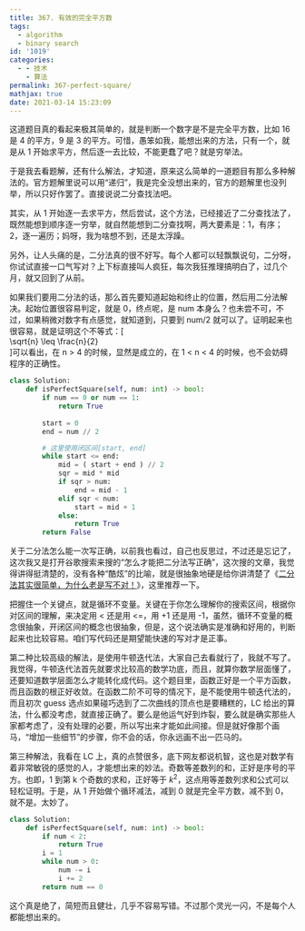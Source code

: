```yaml
---
title: 367. 有效的完全平方数
tags:
  - algorithm
  - binary search
id: '1019'
categories:
  - - 技术
    - 算法
permalink: 367-perfect-square/
mathjax: true
date: 2021-03-14 15:23:09
---
```


这道题目真的看起来极其简单的，就是判断一个数字是不是完全平方数，比如 16 是 4 的平方，9 是 3 的平方。可惜，愚笨如我，能想出来的方法，只有一个，就是从 1 开始求平方，然后逐一去比较，不能更蠢了吧？就是穷举法。

于是我去看题解，还有什么解法，才知道，原来这么简单的一道题目有那么多种解法的。官方题解里说可以用“递归”，我是完全没想出来的，官方的题解里也没列举，所以只好作罢了。直接说说二分查找法吧。

其实，从 1 开始逐一去求平方，然后尝试，这个方法，已经接近了二分查找法了，既然能想到顺序逐一穷举，就自然能想到二分查找啊，两大要素是：1，有序；2，逐一遍历；妈呀，我为啥想不到，还是太浮躁。

另外，让人头痛的是，二分法真的很不好写。每个人都可以轻飘飘说句，二分呀，你试试直接一口气写对？上下标直接叫人疯狂，每次我狂推理搞明白了，过几个月，就又回到了从前。

如果我们要用二分法的话，那么首先要知道起始和终止的位置，然后用二分法解决。起始位置很容易判定，就是 0，终点呢，是 num 本身么？也未尝不可，不过，如果稍微对数字有点感觉，就知道到，只要到 num/2 就可以了。证明起来也很容易，就是证明这个不等式：\[  
\sqrt{n} \leq \frac{n}{2}  
\]可以看出，在 n > 4 的时候，显然是成立的，在 1 < n < 4 的时候，也不会妨碍程序的正确性。

```python
class Solution:
    def isPerfectSquare(self, num: int) -> bool:
        if num == 0 or num == 1:
            return True
        
        start = 0
        end = num // 2

        # 这里使用闭区间[start, end]
        while start <= end:
            mid = ( start + end ) // 2
            sqr = mid * mid
            if sqr > num:
                end = mid - 1
            elif sqr < num:
                start = mid + 1
            else:
                return True
        return False
```

关于二分法怎么能一次写正确，以前我也看过，自己也反思过，不过还是忘记了，这次我又是打开谷歌搜索来搜的“怎么才能把二分法写正确”，这次搜的文章，我觉得讲得挺清楚的，没有各种“酷炫”的比喻，就是很抽象地硬是给你讲清楚了《[二分法其实很简单，为什么老是写不对！](https://mp.weixin.qq.com/s/ICdahBRWbbEeEWHKjC8Alw)》，这里推荐一下。

把握住一个关键点，就是循环不变量。关键在于你怎么理解你的搜索区间，根据你对区间的理解，来决定用 < 还是用 <=，用 +1 还是用 -1，虽然，循环不变量的概念很抽象，开闭区间的概念也很抽象，但是，这个说法确实是准确和好用的，判断起来也比较容易。咱们写代码还是期望能快速的写对才是正事。

第二种比较高级的解法，是使用牛顿迭代法，大家自己去看就行了，我就不写了。我觉得，牛顿迭代法首先就要求比较高的数学功底，而且，就算你数学层面懂了，还要知道数学层面怎么才能转化成代码。这个题目里，函数正好是一个平方函数，而且函数的根正好收敛。在函数二阶不可导的情况下，是不能使用牛顿迭代法的，而且初次 guess 选点如果碰巧选到了二次曲线的顶点也是要糟糕的，LC 给出的算法，什么都没考虑，就直接正确了。要么是他运气好到炸裂，要么就是确实那些人家都考虑了，没有处理的必要，所以写出来才能如此间接。但是就好像那个画马，“增加一些细节”的步骤，你不会的话，你永远画不出一匹马的。

第三种解法，我看在 LC 上，真的点赞很多，底下网友都说机智，这也是对数学有着非常敏锐的感觉的人，才能想出来的妙法。奇数等差数列的和，正好是序号的平方。也即，1 到第 k 个奇数的求和，正好等于 $k^2$，这点用等差数列求和公式可以轻松证明。于是，从 1 开始做个循环减法，减到 0 就是完全平方数，减不到 0，就不是。太妙了。

```python
class Solution:
    def isPerfectSquare(self, num: int) -> bool:
        if num < 2:
            return True
        i = 1
        while num > 0:
            num -= i
            i += 2
        return num == 0
```

这个真是绝了，简短而且健壮，几乎不容易写错。不过那个灵光一闪，不是每个人都能想出来的。